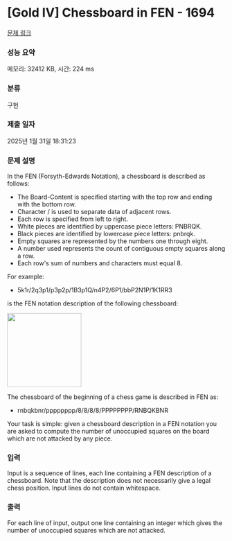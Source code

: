 # [Gold IV] Chessboard in FEN - 1694 

[문제 링크](https://www.acmicpc.net/problem/1694) 

### 성능 요약

메모리: 32412 KB, 시간: 224 ms

### 분류

구현

### 제출 일자

2025년 1월 31일 18:31:23

### 문제 설명

<p>In the FEN (Forsyth-Edwards Notation), a chessboard is described as follows:</p>

<ul>
	<li>The Board-Content is specified starting with the top row and ending with the bottom row.</li>
	<li>Character / is used to separate data of adjacent rows.</li>
	<li>Each row is specified from left to right.</li>
	<li>White pieces are identified by uppercase piece letters: PNBRQK.</li>
	<li>Black pieces are identified by lowercase piece letters: pnbrqk.</li>
	<li>Empty squares are represented by the numbers one through eight.</li>
	<li>A number used represents the count of contiguous empty squares along a row.</li>
	<li>Each row's sum of numbers and characters must equal 8.</li>
</ul>

<p>For example:</p>

<ul>
	<li>5k1r/2q3p1/p3p2p/1B3p1Q/n4P2/6P1/bbP2N1P/1K1RR3</li>
</ul>

<p>is the FEN notation description of the following chessboard:</p>

<p><img alt="" src="https://www.acmicpc.net/upload/images2/chb1.gif" style="height:171px; width:171px"></p>

<p>The chessboard of the beginning of a chess game is described in FEN as:</p>

<ul>
	<li>rnbqkbnr/pppppppp/8/8/8/8/PPPPPPPP/RNBQKBNR</li>
</ul>

<p>Your task is simple: given a chessboard description in a FEN notation you are asked to compute the number of unoccupied squares on the board which are not attacked by any piece.</p>

### 입력 

 <p>Input is a sequence of lines, each line containing a FEN description of a chessboard. Note that the description does not necessarily give a legal chess position. Input lines do not contain whitespace.</p>

### 출력 

 <p>For each line of input, output one line containing an integer which gives the number of unoccupied squares which are not attacked.</p>

